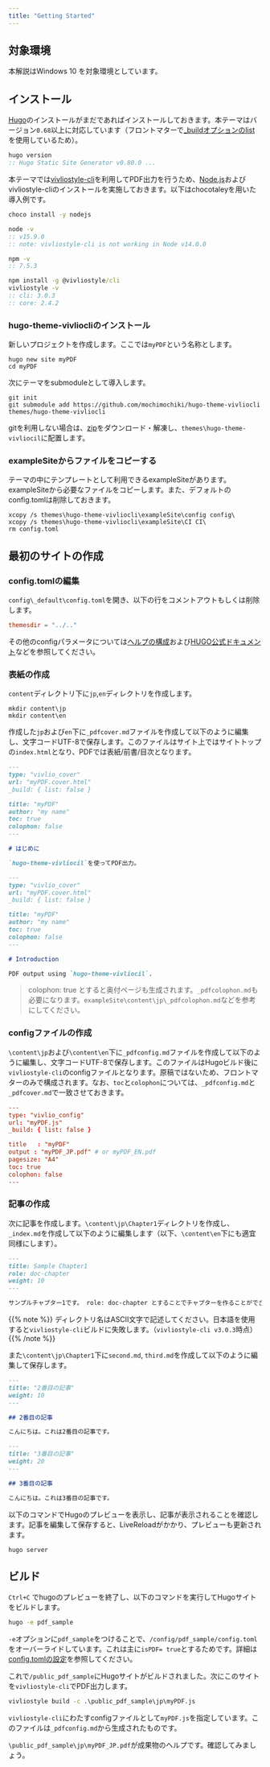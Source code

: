 ```yaml
---
title: "Getting Started"
---
```


## 対象環境

本解説はWindows 10 を対象環境としています。

## インストール

[Hugo](https://gohugo.io/)のインストールがまだであればインストールしておきます。本テーマはバージョン`0.68`以上に対応しています（フロントマターで[_buildオプションのlist](https://gohugo.io/content-management/build-options/#list)を使用しているため）。

```bat
hugo version
:: Hugo Static Site Generator v0.80.0 ...
```

本テーマでは[vivliostyle-cli](https://github.com/vivliostyle/vivliostyle-cli)を利用してPDF出力を行うため、[Node.js](https://nodejs.org/ja/)およびvivliostyle-cliのインストールを実施しておきます。以下はchocotaleyを用いた導入例です。

```bat
choco install -y nodejs

node -v
:: v15.9.0 
:: note: vivliostyle-cli is not working in Node v14.0.0

npm -v
:: 7.5.3

npm install -g @vivliostyle/cli
vivliostyle -v
:: cli: 3.0.3
:: core: 2.4.2
```

### hugo-theme-vivliocliのインストール

新しいプロジェクトを作成します。ここでは`myPDF`という名称とします。

```
hugo new site myPDF
cd myPDF
```

次にテーマをsubmoduleとして導入します。

```
git init
git submodule add https://github.com/mochimochiki/hugo-theme-vivliocli themes/hugo-theme-vivliocli
```

gitを利用しない場合は、[zip](https://github.com/mochimochiki/hugo-theme-vivliocli/archive/master.zip)をダウンロード・解凍し、`themes\hugo-theme-vivliocil`に配置します。

### exampleSiteからファイルをコピーする

テーマの中にテンプレートとして利用できるexampleSiteがあります。exampleSiteから必要なファイルをコピーします。また、デフォルトのconfig.tomlは削除しておきます。

```
xcopy /s themes\hugo-theme-vivliocli\exampleSite\config config\
xcopy /s themes\hugo-theme-vivliocli\exampleSite\CI CI\
rm config.toml
```

## 最初のサイトの作成

### config.tomlの編集

`config\_default\config.toml`を開き、以下の行をコメントアウトもしくは削除します。

```toml
themesdir = "../.."
```

その他のconfigパラメータについては[ヘルプの構成](../Configuration/config.html)および[HUGO公式ドキュメント](https://gohugo.io/getting-started/configuration/)などを参照してください。

### 表紙の作成

`content`ディレクトリ下に`jp`,`en`ディレクトリを作成します。

```
mkdir content\jp
mkdir content\en
```

作成した`jp`および`en`下に`_pdfcover.md`ファイルを作成して以下のように編集し、文字コードUTF-8で保存します。このファイルはサイト上ではサイトトップの`index.html`となり、PDFでは表紙/前書/目次となります。

```md
---
type: "vivlio_cover"
url: "myPDF.cover.html"
_build: { list: false }

title: "myPDF"
author: "my name"
toc: true
colophon: false
---

# はじめに

`hugo-theme-vivliocil`を使ってPDF出力。

```

```md
---
type: "vivlio_cover"
url: "myPDF.cover.html"
_build: { list: false }

title: "myPDF"
author: "my name"
toc: true
colophon: false
---

# Introduction 

PDF output using `hugo-theme-vivliocil`.

```

> colophon: true とすると奥付ページも生成されます。`_pdfcolophon.md`も必要になります。`exampleSite\content\jp\_pdfcolophon.md`などを参考にしてください。

### configファイルの作成

`\content\jp`および`\content\en`下に`_pdfconfig.md`ファイルを作成して以下のように編集し、文字コードUTF-8で保存します。このファイルはHugoビルド後に`vivliostyle-cli`のconfigファイルとなります。原稿ではないため、フロントマターのみで構成されます。なお、`toc`と`colophon`については、`_pdfconfig.md`と`_pdfcover.md`で一致させておきます。

```toml
---
type: "vivlio_config"
url: "myPDF.js"
_build: { list: false }

title   : "myPDF"
output : "myPDF_JP.pdf" # or myPDF_EN.pdf
pagesize: "A4"
toc: true
colophon: false
---
```


### 記事の作成

次に記事を作成します。`\content\jp\Chapter1`ディレクトリを作成し、`_index.md`を作成して以下のように編集します（以下、`\content\en`下にも適宜同様にします）。

```md
---
title: Sample Chapter1
role: doc-chapter
weight: 10
---

サンプルチャプター1です。 role: doc-chapter とすることでチャプターを作ることができます。チャプターのindexページの後にも改ページが入るため、短いと少し記事が寂しく見えることになります。
```

{{% note %}}
ディレクトリ名はASCII文字で記述してください。日本語を使用すると`vivliostyle-cli`ビルドに失敗します。（`vivliostyle-cli v3.0.3`時点）
{{% /note %}}

また`\content\jp\Chapter1`下に`second.md`, `third.md`を作成して以下のように編集して保存します。

```md
---
title: "2番目の記事"
weight: 10
---

## 2番目の記事

こんにちは。これは2番目の記事です。
```

```md
---
title: "3番目の記事"
weight: 20
---

## 3番目の記事

こんにちは。これは3番目の記事です。
```

以下のコマンドでHugoのプレビューを表示し、記事が表示されることを確認します。記事を編集して保存すると、LiveReloadがかかり、プレビューも更新されます。

```
hugo server
```

## ビルド

`Ctrl+C` でhugoのプレビューを終了し、以下のコマンドを実行してHugoサイトをビルドします。

```bat
hugo -e pdf_sample
```

`-e`オプションに`pdf_sample`をつけることで、`/config/pdf_sample/config.toml`をオーバーライドしています。これは主に`isPDF= true`とするためです。詳細は[config.tomlの設定](../Configuration/config.html)を参照してください。

これで`/public_pdf_sample`にHugoサイトがビルドされました。次にこのサイトを`vivliostyle-cli`でPDF出力します。

```bat
vivliostyle build -c .\public_pdf_sample\jp\myPDF.js
```

`vivliostyle-cli`にわたすconfigファイルとして`myPDF.js`を指定しています。このファイルは`_pdfconfig.md`から生成されたものです。

`\public_pdf_sample\jp\myPDF_JP.pdf`が成果物のヘルプです。確認してみましょう。